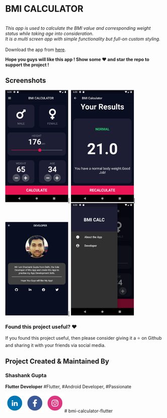 # BMI CALCULATOR
<br>_This app is used to calculate the BMI value and corresponding weight status while taking age into consideration.<br>
It is a multi screen app with simple functionality but full-on custom styling.<br><br>_
Download the app from [here](https://github.com/shashankgupta3891/bmi-calculator-flutter/raw/main/bmiCalculatorApp.apk).

**Hope you guys will like this app ! Show some ❤️ and star the repo to support the project !**
<br>
## Screenshots
<img src="https://github.com/shashankgupta3891/bmi-calculator-flutter/blob/main/images/readme/homePage.png?raw=true" width="200">|
<img src="https://github.com/shashankgupta3891/bmi-calculator-flutter/blob/main/images/readme/resultsPage.png?raw=true" width="200">|
<img src="https://github.com/shashankgupta3891/bmi-calculator-flutter/blob/main/images/readme/devPage.jpeg?raw=true" width="200">|
<img src="https://github.com/shashankgupta3891/bmi-calculator-flutter/blob/main/images/readme/drawer.png?raw=true" width="200">

### Found this project useful? :heart:

If you found this project useful, then please consider giving it a :star: on Github and sharing it with your friends via social media.

## Project Created & Maintained By

### Shashank Gupta 
**Flutter Developer** #Flutter, #Android Developer, #Passionate

<a href="https://www.linkedin.com/in/shashankgupta3891/"><img src="https://github.com/aritraroy/social-icons/blob/master/linkedin-icon.png?raw=true" width="60"></a>
<a href="https://www.facebook.com/people/Shashank-Gupta/100004769506501"><img src="https://github.com/aritraroy/social-icons/blob/master/facebook-icon.png?raw=true" width="60"></a>
<a href="https://www.instagram.com/shashank3891/"><img src="https://github.com/aritraroy/social-icons/blob/master/instagram-icon.png?raw=true" width="60"></a># bmi-calculator-flutter